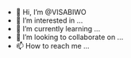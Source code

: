 - 👋 Hi, I’m @VISABIWO
- 👀 I’m interested in ...
- 🌱 I’m currently learning ...
- 💞️ I’m looking to collaborate on ...
- 📫 How to reach me ...

<!---
VISABIWO/VISABIWO is a ✨ special ✨ repository because its `README.md` (this file) appears on your GitHub profile.
You can click the Preview link to take a look at your changes.
--->
